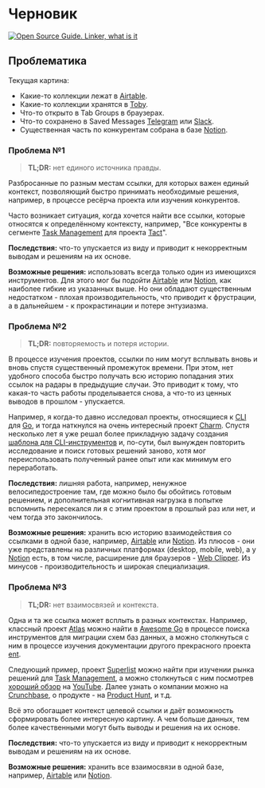 # Черновик

[![Open Source Guide. Linker, what is it](https://img.youtube.com/vi/_J5DlvUwPUM/0.jpg)](https://youtu.be/_J5DlvUwPUM)

## Проблематика

Текущая картина:

- Какие-то коллекции лежат в [Airtable](https://airtable.com).
- Какие-то коллекции хранятся в [Toby](https://www.gettoby.com).
- Что-то открыто в Tab Groups в браузерах.
- Что-то сохранено в Saved Messages [Telegram](https://telegram.org) или [Slack](http://slack.com).
- Существенная часть по конкурентам собрана в базе [Notion](http://notion.so).

### Проблема №1

> **TL;DR:** нет единого источника правды.

Разбросанные по разным местам ссылки, для которых важен единый контекст, позволяющий быстро принимать необходимые решения, например, в процессе ресёрча проекта или изучения конкурентов.

Часто возникает ситуация, когда хочется найти все ссылки, которые относятся к определённому контексту, например, "Все конкуренты в сегменте [Task Management](https://en.wikipedia.org/wiki/Task_management) для проекта [Tact](https://tact.run)".

**Последствия:** что-то упускается из виду и приводит к некорректным выводам и решениям на их основе.

**Возможные решения:** использовать всегда только один из имеющихся инструментов. Для этого мог бы подойти [Airtable](https://airtable.com) или [Notion](http://notion.so), как наиболее гибкие из указанных выше. Но они обладают существенным недостатком - плохая производительность, что приводит к фрустрации, а в дальнейшем - к прокрастинации и потере энтузиазма.

### Проблема №2

> **TL;DR:** повторяемость и потеря истории.

В процессе изучения проектов, ссылки по ним могут всплывать вновь и вновь спустя существенный промежуток времени. При этом, нет удобного способа быстро получать всю историю попадания этих ссылок на радары в предыдущие случаи. Это приводит к тому, что какая-то часть работы проделывается снова, а что-то из ценных выводов в прошлом - упускается.

Например, я когда-то давно исследовал проекты, относящиеся к [CLI](https://en.wikipedia.org/wiki/Command-line_interface) для [Go](https://go.dev), и тогда наткнулся на очень интересный проект [Charm](https://charm.sh). Спустя несколько лет я уже решал более прикладную задачу создания [шаблона для CLI-инструментов](https://github.com/octomation/go-tool) и, по-сути, был вынужден повторить исследование и поиск готовых решений заново, хотя мог переиспользовать полученный ранее опыт или как минимум его переработать.

**Последствия:** лишняя работа, например, ненужное велосипедостроение там, где можно было бы обойтись готовым решением, и дополнительная когнитивная нагрузка в попытке вспомнить пересекался ли я с этим проектом в прошлый раз или нет, и чем тогда это закончилось.

**Возможные решения:** хранить всю историю взаимодействия со ссылками в одной базе, например, [Airtable](https://airtable.com) или [Notion](http://notion.so). Из плюсов - они уже представлены на различных платформах (desktop, mobile, web), а у [Notion](http://notion.so) есть, в том числе, расширение для браузеров - [Web Clipper](https://www.notion.so/web-clipper). Из минусов - производительность и широкая специализация.

### Проблема №3

> **TL;DR:** нет взаимосвязей и контекста.

Одна и та же ссылка может всплыть в разных контекстах. Например, классный проект [Atlas](https://atlasgo.io) можно найти в [Awesome Go](https://awesome-go.com) в процессе поиска инструментов для миграции схем баз данных, а можно столкнуться с ним в процессе изучения документации другого прекрасного проекта [ent](https://entgo.io).

Следующий пример, проект [Superlist](https://www.superlist.com) можно найти при изучении рынка решений для [Task Management](https://en.wikipedia.org/wiki/Task_management), а можно столкнуться с ним посмотрев [хороший обзор](https://youtu.be/eDmhvxioYRk) на [YouTube](https://www.youtube.com). Далее узнать о компании можно на [Crunchbase](https://www.crunchbase.com), о продукте - на [Product Hunt](https://www.producthunt.com), и т.д.

Всё это обогащает контекст целевой ссылки и даёт возможность сформировать более интересную картину. А чем больше данных, тем более качественными могут быть выводы и решения на их основе.

**Последствия:** что-то упускается из виду и приводит к некорректным выводам и решениям на их основе.

**Возможные решения:** хранить все взаимосвязи в одной базе, например, [Airtable](https://airtable.com) или [Notion](http://notion.so).

